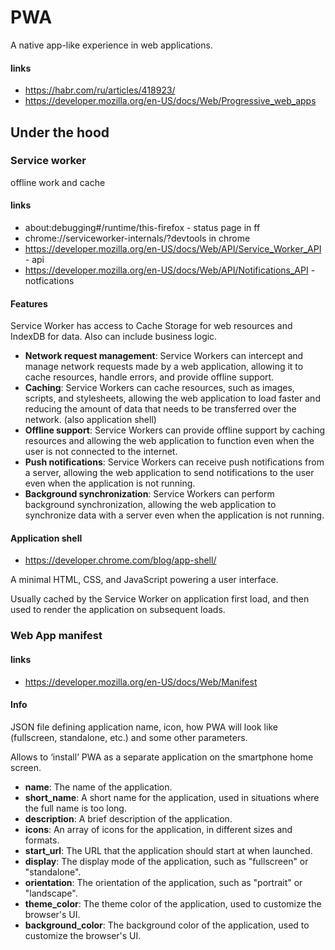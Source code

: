 # PWA

A native app-like experience in web applications.

#### links

- https://habr.com/ru/articles/418923/
- https://developer.mozilla.org/en-US/docs/Web/Progressive_web_apps

## Under the hood

### Service worker

offline work and cache 

#### links

- about:debugging#/runtime/this-firefox - status page in ff
- chrome://serviceworker-internals/?devtools in chrome
- https://developer.mozilla.org/en-US/docs/Web/API/Service_Worker_API - api
- https://developer.mozilla.org/en-US/docs/Web/API/Notifications_API - notfications

#### Features

 Service Worker has access to
	 Cache Storage for web resources and 
	 IndexDB for data. 
	 Also can include business logic.

- **Network request management**: Service Workers can intercept and manage network requests made by a web application, allowing it to cache resources, handle errors, and provide offline support. 
- **Caching**: Service Workers can cache resources, such as images, scripts, and stylesheets, allowing the web application to load faster and reducing the amount of data that needs to be transferred over the network. (also application shell)
- **Offline support**: Service Workers can provide offline support by caching resources and allowing the web application to function even when the user is not connected to the internet.
- **Push notifications**: Service Workers can receive push notifications from a server, allowing the web application to send notifications to the user even when the application is not running.
- **Background synchronization**: Service Workers can perform background synchronization, allowing the web application to synchronize data with a server even when the application is not running.

#### Application shell

- https://developer.chrome.com/blog/app-shell/

A minimal HTML, CSS, and JavaScript powering a user interface.

Usually cached by the Service Worker on application first load, and then used to render the application on subsequent loads.

### Web App manifest

#### links

- https://developer.mozilla.org/en-US/docs/Web/Manifest

#### Info

JSON file defining application name, icon, how PWA will look like (fullscreen, standalone, etc.) and some other parameters.

Allows to ‘install’ PWA as a separate application on the smartphone home screen.

- **name**: The name of the application.
- **short_name**: A short name for the application, used in situations where the full name is too long.
- **description**: A brief description of the application.
- **icons**: An array of icons for the application, in different sizes and formats.
- **start_url**: The URL that the application should start at when launched.
- **display**: The display mode of the application, such as "fullscreen" or "standalone".
- **orientation**: The orientation of the application, such as "portrait" or "landscape".
- **theme_color**: The theme color of the application, used to customize the browser's UI.
- **background_color**: The background color of the application, used to customize the browser's UI.
